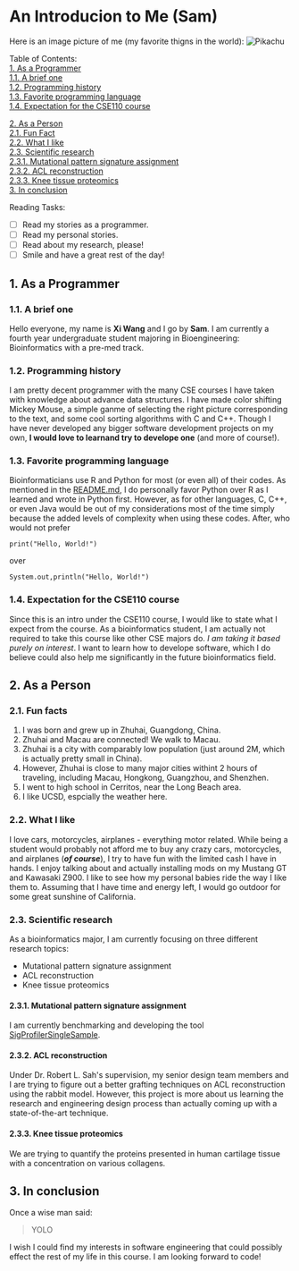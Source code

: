 # An Introducion to Me (Sam)
Here is an image picture of me (my favorite thigns in the world):
![Pikachu](https://m.media-amazon.com/images/I/71v1IdgjWXL._SL1443_.jpg)

Table of Contents:  
[1. As a Programmer](https://github.com/xiw020-Sam/CSE110_Lab0/blob/VSCodeUI/index.md#1-as-a-programmer)  
[1.1. A brief one](https://github.com/xiw020-Sam/CSE110_Lab0/blob/VSCodeUI/index.md#11-a-brief-one)  
[1.2. Programming history](https://github.com/xiw020-Sam/CSE110_Lab0/blob/VSCodeUI/index.md#12-programming-history)  
[1.3. Favorite programming language](https://github.com/xiw020-Sam/CSE110_Lab0/blob/VSCodeUI/index.md#13-favorite-programming-language)  
[1.4. Expectation for the CSE110 course](https://github.com/xiw020-Sam/CSE110_Lab0/blob/VSCodeUI/index.md#14-expectation-for-the-cse110-course)  

[2. As a Person](https://github.com/xiw020-Sam/CSE110_Lab0/blob/VSCodeUI/index.md#2-as-a-person)  
[2.1. Fun Fact](https://github.com/xiw020-Sam/CSE110_Lab0/blob/VSCodeUI/index.md#21-fun-facts)  
[2.2. What I like](https://github.com/xiw020-Sam/CSE110_Lab0/blob/VSCodeUI/index.md#22-what-i-like)  
[2.3. Scientific research](https://github.com/xiw020-Sam/CSE110_Lab0/blob/VSCodeUI/index.md#23-scientific-research)  
[2.3.1. Mutational pattern signature assignment](https://github.com/xiw020-Sam/CSE110_Lab0/blob/VSCodeUI/index.md#231-mutational-pattern-signature-assignment)  
[2.3.2. ACL reconstruction](https://github.com/xiw020-Sam/CSE110_Lab0/blob/VSCodeUI/index.md#232-acl-reconstruction)  
[2.3.3. Knee tissue proteomics](https://github.com/xiw020-Sam/CSE110_Lab0/blob/VSCodeUI/index.md#233-knee-tissue-proteomics)  
[3. In conclusion](https://github.com/xiw020-Sam/CSE110_Lab0/blob/VSCodeUI/index.md#3-in-conclusion)  

Reading Tasks:
- [ ] Read my stories as a programmer.
- [ ] Read my personal stories.
- [ ] Read about my research, please!
- [ ] Smile and have a great rest of the day!

## 1. As a Programmer
### 1.1. A brief one
Hello everyone, my name is **Xi Wang** and I go by **Sam**.
I am currently a fourth year undergraduate student majoring in Bioengineering: Bioinformatics with a pre-med track. 

### 1.2. Programming history
I am pretty decent programmer with the many CSE courses I have taken with knowledge about advance data structures.
I have made color shifting Mickey Mouse, a simple ganme of selecting the right picture corresponding to the text, and some cool sorting algorithms with C and C++. 
Though I have never developed any bigger software development projects on my own, **I would love to learnand try to develope one** (and more of course!). 

### 1.3. Favorite programming language
Bioinformaticians use R and Python for most (or even all) of their codes. As mentioned in the [README.md](README.md), I do personally favor Python over R as I learned and wrote in Python first. However, as for other languages, C, C++, or even Java would be out of my considerations most of the time simply because the added levels of complexity when using these codes. After, who would not prefer
```
print("Hello, World!")
```
over 
```
System.out,println("Hello, World!")
```

### 1.4. Expectation for the CSE110 course
Since this is an intro under the CSE110 course, I would like to state what I expect from the course. 
As a bioinformatics student, I am actually not required to take this course like other CSE majors do. *I am taking it based purely on interest*. I want to learn how to develope software, which I do believe could also help me significantly in the future bioinformatics field.


## 2. As a Person
### 2.1. Fun facts
1. I was born and grew up in Zhuhai, Guangdong, China.
2. Zhuhai and Macau are connected! We walk to Macau. 
3. Zhuhai is a city with comparably low population (just around 2M, which is actually pretty small in China).
4. However, Zhuhai is close to many major cities withint 2 hours of traveling, including Macau, Hongkong, Guangzhou, and Shenzhen.
5. I went to high school in Cerritos, near the Long Beach area. 
6. I like UCSD, espcially the weather here.

### 2.2. What I like
I love cars, motorcycles, airplanes - everything motor related. While being a student would probably not afford me to buy any crazy cars, motorcycles, and airplanes (***of course***), I try to have fun with the limited cash I have in hands. 
I enjoy talking about and actually installing mods on my Mustang GT and Kawasaki Z900. I like to see how my personal babies ride the way I like them to. 
Assuming that I have time and energy left, I would go outdoor for some great sunshine of California. 

### 2.3. Scientific research
As a bioinformatics major, I am currently focusing on three different 
research topics:
- Mutational pattern signature assignment
- ACL reconstruction
- Knee tissue proteomics 

#### 2.3.1. Mutational pattern signature assignment
I am currently benchmarking and developing the tool [SigProfilerSingleSample](https://github.com/AlexandrovLab/SigProfilerSingleSample).

#### 2.3.2. ACL reconstruction
Under Dr. Robert L. Sah's supervision, my senior design team members and I are trying to figure out a better grafting techniques on ACL reconstruction using the rabbit model. However, this project is more about us learning the research and engineering design process than actually coming up with a state-of-the-art technique.
#### 2.3.3. Knee tissue proteomics
We are trying to quantify the proteins presented in human cartilage tissue with a concentration on various collagens. 


## 3. In conclusion
Once a wise man said:
> YOLO

I wish I could find my interests in software engineering that could possibly effect the rest of my life in this course. I am looking forward to code!